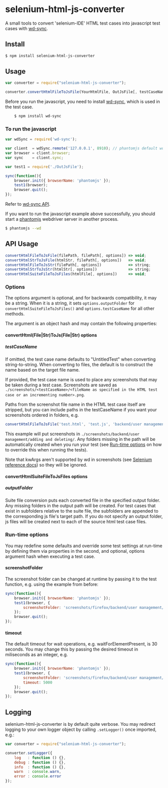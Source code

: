 # selenium-html-js-converter

A small tools to convert 'selenium-IDE' HTML test cases into javascript test cases with [wd-sync](https://github.com/sebv/node-wd-sync).

## Install

```sh
$ npm install selenium-html-js-converter
```

## Usage

```js
var converter = require("selenium-html-js-converter");

converter.convertHtmlFileToJsFile(YourHtmlFile, OutJsFile[, testCaseName]);
```

Before you run the javascript, you need to install [wd-sync](https://github.com/sebv/node-wd-sync), which is used in the test case.

```sh
    $ npm install wd-sync
```

### To run the javascript

```js
var wdSync = require('wd-sync');

var client  = wdSync.remote('127.0.0.1', 8910); // phantomjs default wd port
var browser = client.browser;
var sync    = client.sync;

var test1 = require('./OutJsFile');

sync(function(){
    browser.init({ browserName: 'phantomjs' });
    test1(browser);
    browser.quit();
});
```

Refer to [wd-sync API](https://github.com/sebv/node-wd-sync/blob/master/doc/jsonwire-full-mapping.md).

If you want to run the javascript example above successfully, you should start a [phantomjs](http://phantomjs.org) webdriver server in another process.

```sh
$ phantomjs --wd
```

## API Usage

```js
convertHtmlFileToJsFile(filePath, filePath[, options]) => void;
convertHtmlStrToJsFile(htmlStr, filePath[, options])   => void;
convertHtmlFileToJsStr(filePath[, options])            => string;
convertHtmlStrToJsStr(htmlStr[, options])              => string;
convertHtmlSuiteFileToJsFiles(htmlFile[, options])     => void;
```

### Options

The options argument is optional, and for backwards compatibility, it may be a string. When it is a string, it sets `options.outputFolder` for `convertHtmlSuiteFileToJsFiles()` and `options.testCaseName` for all other methods.

The argument is an object hash and may contain the following properties:

#### convertHtml(File|Str)ToJs(File|Str) options

##### testCaseName

If omitted, the test case name defaults to "UntitledTest" when converting string-to-string. When converting to files, the default is to construct the name based on the target file name.

If provided, the test case name is used to place any screenshots that may be taken during a test case. Screenshots are saved as `./screenshots/<testCaseName>/<fileName as specified in the HTML test case or an incrementing number>.png`.

Paths from the screenshot file name in the HTML test case itself are stripped, but you can include paths in the testCaseName if you want your screenshots ordered in folders, e.g.

```js
convertHtmlFileToJsFile('test.html', 'test.js', 'backend/user management/adding and deleting');
```

This example will put screenshots in `./screenshots/backend/user management/adding and deleting/`. Any folders missing in the path will be automatically created when you run your test (see [Run-time options](#screenshotfolder) on how to override this when running the tests).

Note that kwArgs aren't supported by wd in screenshots (see [Selenium reference docs](http://release.seleniumhq.org/selenium-core/1.0.1/reference.html)) so they will be ignored.

#### convertHtmlSuiteFileToJsFiles options

##### outputFolder

Suite file conversion puts each converted file in the specified output folder. Any missing folders in the output path will be created. For test cases that exist in subfolders relative to the suite file, the subfolders are appended to the corresponding js file's target path. If you do not specify an output folder, js files will be created next to each of the source html test case files.

### Run-time options

You may redefine some defaults and override some test settings at run-time by defining them via properties in the second, and optional, options argument hash when executing a test case.

#### screenshotFolder

The screenshot folder can be changed at runtime by passing it to the test function, e.g. using the example from before:

```js
sync(function(){
    browser.init({ browserName: 'phantomjs' });
    test1(browser, {
        screenshotFolder: 'screenshots/firefox/backend/user management/adding and deleting'
    });
    browser.quit();
});
```

#### timeout

The default timeout for wait operations, e.g. waitForElementPresent, is 30 seconds. You may change this by passing the desired timeout in miliseconds as an integer, e.g.

```js
sync(function(){
    browser.init({ browserName: 'phantomjs' });
    test1(browser, {
        screenshotFolder: 'screenshots/firefox/backend/user management/adding and deleting',
        timeout: 5000
    });
    browser.quit();
});
```

## Logging

selenium-html-js-converter is by default quite verbose. You may redirect logging to your own logger object by calling `.setLogger()` once imported, e.g.:

```js
var converter = require("selenium-html-js-converter");

converter.setLogger({
    log   : function () {},
    debug : function () {},
    info  : function () {},
    warn  : console.warn,
    error : console.error
});
```
